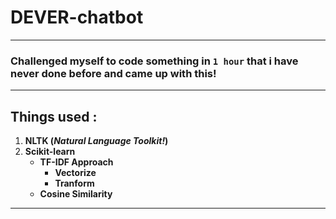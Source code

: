# DEVER-chatbot

---

### Challenged myself to code something in `1 hour` that i have never done before and came up with this!

---
## Things used : 
1. **NLTK (_Natural Language Toolkit!_)**
2. **Scikit-learn**
   - **TF-IDF Approach**
       - **Vectorize**
       - **Tranform**
   - **Cosine Similarity**
***
